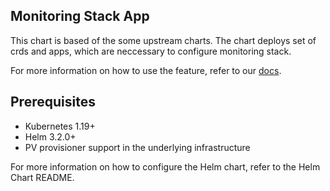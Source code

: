 ## Monitoring Stack App 


This chart is based of the some upstream charts. The chart deploys set of crds and apps, which are neccessary to configure monitoring stack.

For more information on how to use the feature, refer to our [docs](https://github.com/sourcemation/charts).


## Prerequisites

- Kubernetes 1.19+
- Helm 3.2.0+
- PV provisioner support in the underlying infrastructure



For more information on how to configure the Helm chart, refer to the Helm Chart README.
